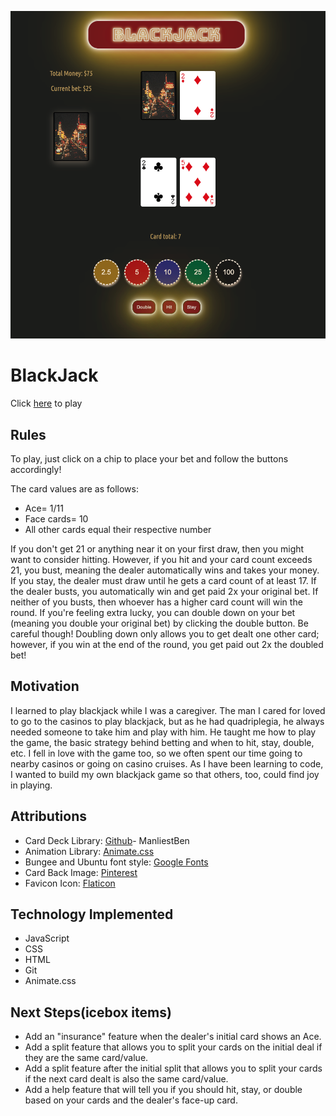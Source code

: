 ![GameBoard](./images/game_board/Blackjack_game.png)

# BlackJack
Click [here](https://andrea-blackjack.netlify.app) to play

## Rules
To play, just click on a chip to place your bet and follow the buttons accordingly!

The card values are as follows: 
* Ace= 1/11
* Face cards= 10
* All other cards equal their respective number

If you don't get 21 or anything near it on your first draw, then you might want to consider hitting. However, if you hit and your card count exceeds 21, you bust, meaning the dealer automatically wins and takes your money. If you stay, the dealer must draw until he gets a card count of at least 17. If the dealer busts, you automatically win and get paid 2x your original bet. If neither of you busts, then whoever has a higher card count will win the round. If you're feeling extra lucky, you can double down on your bet (meaning you double your original bet) by clicking the double button. Be careful though! Doubling down only allows you to get dealt one other card; however, if you win at the end of the round, you get paid out 2x the doubled bet!

## Motivation
I learned to play blackjack while I was a caregiver. The man I cared for loved to go to the casinos to play blackjack, but as he had quadriplegia, he always needed someone to take him and play with him. He taught me how to play the game, the basic strategy behind betting and when to hit, stay, double, etc. I fell in love with the game too, so we often spent our time going to nearby casinos or going on casino cruises. As I have been learning to code, I wanted to build my own blackjack game so that others, too, could find joy in playing. 

## Attributions 
* Card Deck Library: [Github](https://github.com/ManliestBen/css-card-template.git)- ManliestBen
* Animation Library: [Animate.css](https://animate.style/)
* Bungee and Ubuntu font style: [Google Fonts](https://fonts.google.com/)
* Card Back Image: [Pinterest](https://www.pinterest.com/pin/673217844278686778/)
* Favicon Icon: [Flaticon](https://www.flaticon.com/free-icons/playing-card)

## Technology Implemented
* JavaScript
* CSS
* HTML
* Git
* Animate.css

## Next Steps(icebox items)
* Add an "insurance" feature when the dealer's initial card shows an Ace.
* Add a split feature that allows you to split your cards on the initial deal if they are the same card/value.
* Add a split feature after the initial split that allows you to split your cards if the next card dealt is also the same card/value.
* Add a help feature that will tell you if you should hit, stay, or double based on your cards and the dealer's face-up card.